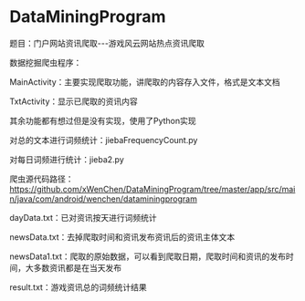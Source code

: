 # DataMiningProgram
 
题目：门户网站资讯爬取---游戏风云网站热点资讯爬取

数据挖掘爬虫程序：
 
MainActivity：主要实现爬取功能，讲爬取的内容存入文件，格式是文本文档

TxtActivity：显示已爬取的资讯内容
 
其余功能都有想过但是没有实现，使用了Python实现
 
对总的文本进行词频统计：jiebaFrequencyCount.py
 
对每日词频进行统计：jieba2.py
 
爬虫源代码路径： https://github.com/xWenChen/DataMiningProgram/tree/master/app/src/main/java/com/android/wenchen/dataminingprogram
 
dayData.txt：已对资讯按天进行词频统计
 
newsData.txt：去掉爬取时间和资讯发布资讯后的资讯主体文本

newsData1.txt：爬取的原始数据，可以看到爬取日期，爬取时间和资讯的发布时间，大多数资讯都是在当天发布
 
result.txt：游戏资讯总的词频统计结果
